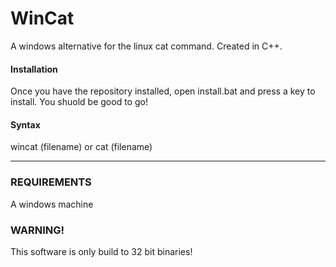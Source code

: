 # WinCat
A windows alternative for the linux cat command. Created in C++.

#### Installation
Once you have the repository installed, open install.bat and press a key to install. You shuold be good to go!

#### Syntax
wincat (filename) or
cat (filename)
  
---

### REQUIREMENTS
A windows machine

### WARNING!
This software is only build to 32 bit binaries!
